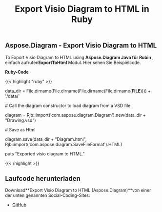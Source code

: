 ﻿---
title: Export Visio Diagram to HTML in Ruby
type: docs
weight: 20
url: /de/java/export-visio-diagram-to-html-in-ruby/
---
## **Aspose.Diagram - Export Visio Diagram to HTML**
To Export Visio Diagram to HTML using **Aspose.Diagram Java für Rubin** , einfach aufrufen**ExportToHtml** Modul. Hier sehen Sie Beispielcode.

**Ruby-Code**

{{< highlight "ruby" >}}

 data_dir = File.dirname(File.dirname(File.dirname(File.dirname(__FILE__)))) + '/data/'

\# Call the diagram constructor to load diagram from a VSD file

diagram = Rjb::import('com.aspose.diagram.Diagram').new(data_dir + "Drawing.vsd")

\# Save as Html

diagram.save(data_dir + "Diagram.html", Rjb::import('com.aspose.diagram.SaveFileFormat').HTML)

puts "Exported visio diagram to HTML."

{{< /highlight >}}
## **Laufcode herunterladen**
 Download**Export Visio Diagram to HTML (Aspose.Diagram)**von einer der unten genannten Social-Coding-Sites:

- [GitHub](https://github.com/asposediagram/Aspose.Diagram-for-Java/blob/master/Plugins/Aspose_Diagram_Java_for_Ruby/lib/asposediagramjava/Export/exporttohtml.rb)
